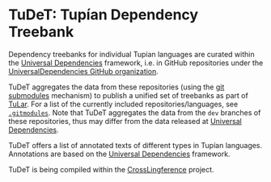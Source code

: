 # TuDeT: Tupían Dependency Treebank

Dependency treebanks for individual Tupían languages are curated within the
[Universal Dependencies](https://universaldependencies.org/) framework, i.e.
in GitHub repositories under the 
[UniversalDependencies GitHub organization](https://github.com/UniversalDependencies/).

TuDeT aggregates the data from these repositories (using the 
[git submodules](https://git-scm.com/docs/git-submodule) mechanism)
to publish a unified set of treebanks as part of [TuLar](https://tular.clld.org).
For a list of the currently included repositories/languages, see [`.gitmodules`](.gitmodules). 
Note that TuDeT aggregates the data from the `dev` branches of these repositories, 
thus may differ from the data released at [Universal Dependencies](https://universaldependencies.org/#download).

TuDeT offers a list of annotated texts of different types in Tupían languages.
Annotations are based on the [Universal Dependencies](https://universaldependencies.org/) framework.

TuDeT is being compiled within the 
[CrossLingference](https://uni-tuebingen.de/fakultaeten/philosophische-fakultaet/fachbereiche/neuphilologie/seminar-fuer-sprachwissenschaft/arbeitsbereiche/allg-sprachwissenschaft/projekte/crosslingference/) project.
